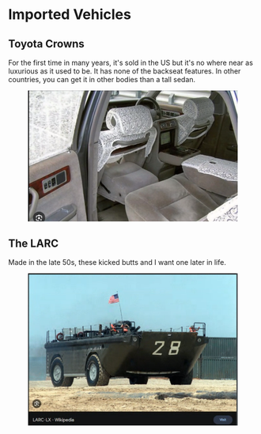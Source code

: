# Imported Vehicles

## Toyota Crowns

For the first time in many years, it's sold in the US but it's no where near as luxurious as it used to be. It has none of the backseat features. In other countries, you can get it in other bodies than a tall sedan.

<figure><img src="../../.gitbook/assets/image (661).png" alt=""><figcaption></figcaption></figure>

## The LARC

Made in the late 50s, these kicked butts and I want one later in life.&#x20;

<figure><img src="../../.gitbook/assets/image (1) (1) (1) (1) (1) (1) (1) (1) (1) (1) (1).png" alt=""><figcaption></figcaption></figure>





